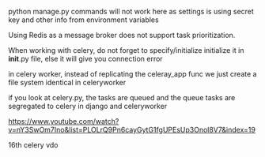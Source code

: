 python manage.py commands will not work here as settings is 
using secret key and other info from environment variables

Using Redis as a message broker does not support task prioritization.



When working with celery, do not forget to specify/initialize initialize
it in __init__.py file, else it will give you connection error


in celery worker, instead of replicating the celeray_app func
we just create a file system identical in celeryworker


if you look at celery.py, the tasks are queued and the queue tasks are segregated to celery in django and celeryworker


https://www.youtube.com/watch?v=nY3SwOm7Ino&list=PLOLrQ9Pn6cayGytG1fgUPEsUp3Onol8V7&index=19




16th celery vdo